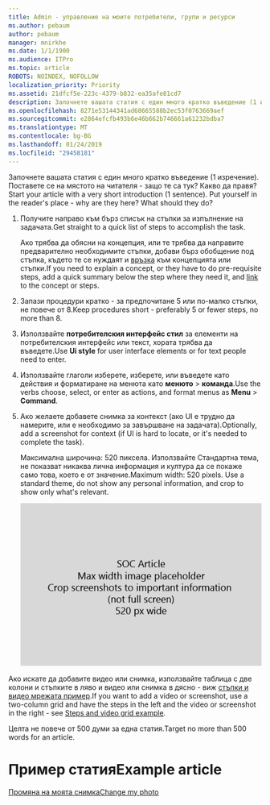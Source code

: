 ```yaml
---
title: Admin - управление на моите потребители, групи и ресурси
ms.author: pebaum
author: pebaum
manager: mnirkhe
ms.date: 1/1/1900
ms.audience: ITPro
ms.topic: article
ROBOTS: NOINDEX, NOFOLLOW
localization_priority: Priority
ms.assetid: 21dfcf5e-223c-4379-b832-ea35afe81cd7
description: Започнете вашата статия с един много кратко въведение (1 изречение). Поставете се на мястото на читателя - защо те са тук? Какво да правя?
ms.openlocfilehash: 8271e53144341ad68665588b2ec53f0763669aef
ms.sourcegitcommit: e2864efcfb493b6e46b662b746661a61232bdba7
ms.translationtype: MT
ms.contentlocale: bg-BG
ms.lasthandoff: 01/24/2019
ms.locfileid: "29458181"
---
```

<span data-ttu-id="f5ea2-p102">Започнете вашата статия с един много кратко въведение (1 изречение). Поставете се на мястото на читателя - защо те са тук? Какво да правя?</span><span class="sxs-lookup"><span data-stu-id="f5ea2-p102">Start your article with a very short introduction (1 sentence). Put yourself in the reader's place - why are they here? What should they do?</span></span> 
  
1. <span data-ttu-id="f5ea2-108">Получите направо към бърз списък на стъпки за изпълнение на задачата.</span><span class="sxs-lookup"><span data-stu-id="f5ea2-108">Get straight to a quick list of steps to accomplish the task.</span></span>
    
    <span data-ttu-id="f5ea2-109">Ако трябва да обясни на концепция, или те трябва да направите предварително необходимите стъпки, добави бърз обобщение под стъпка, където те се нуждаят и [връзка](https://support.office.com/article/f37e7984-cf03-4fde-92d3-82970d7e241b.aspx) към концепцията или стъпки.</span><span class="sxs-lookup"><span data-stu-id="f5ea2-109">If you need to explain a concept, or they have to do pre-requisite steps, add a quick summary below the step where they need it, and [link](https://support.office.com/article/f37e7984-cf03-4fde-92d3-82970d7e241b.aspx) to the concept or steps.</span></span> 
    
2. <span data-ttu-id="f5ea2-110">Запази процедури кратко - за предпочитане 5 или по-малко стъпки, не повече от 8.</span><span class="sxs-lookup"><span data-stu-id="f5ea2-110">Keep procedures short - preferably 5 or fewer steps, no more than 8.</span></span>
    
3. <span data-ttu-id="f5ea2-111">Използвайте **потребителския интерфейс стил** за елементи на потребителския интерфейс или текст, хората трябва да въведете.</span><span class="sxs-lookup"><span data-stu-id="f5ea2-111">Use **Ui style** for user interface elements or for text people need to enter.</span></span> 
    
4. <span data-ttu-id="f5ea2-112">Използвайте глаголи изберете, изберете, или въведете като действия и форматиране на менюта като **менюто** \> **команда**.</span><span class="sxs-lookup"><span data-stu-id="f5ea2-112">Use the verbs choose, select, or enter as actions, and format menus as **Menu** \> **Command**.</span></span>
    
5. <span data-ttu-id="f5ea2-113">Ако желаете добавете снимка за контекст (ако UI е трудно да намерите, или е необходимо за завършване на задачата).</span><span class="sxs-lookup"><span data-stu-id="f5ea2-113">Optionally, add a screenshot for context (if UI is hard to locate, or it's needed to complete the task).</span></span>
    
    <span data-ttu-id="f5ea2-p103">Максимална широчина: 520 пиксела. Използвайте Стандартна тема, не показват никаква лична информация и култура да се покаже само това, което е от значение.</span><span class="sxs-lookup"><span data-stu-id="f5ea2-p103">Maximum width: 520 pixels. Use a standard theme, do not show any personal information, and crop to show only what's relevant.</span></span> 
    
    ![Контейнер - максимална ширина за SOC член изкуство е 520 пиксела](media/7d43d3be-8658-4a5b-aa15-ed62a47a2b24.png)
  
<span data-ttu-id="f5ea2-117">Ако искате да добавите видео или снимка, използвайте таблица с две колони и стъпките в ляво и видео или снимка в дясно - виж [стъпки и видео мрежата пример](https://support.office.com/article/14ce8e82-efa0-47f5-bb84-94f078db3dae.aspx).</span><span class="sxs-lookup"><span data-stu-id="f5ea2-117">If you want to add a video or screenshot, use a two-column grid and have the steps in the left and the video or screenshot in the right - see [Steps and video grid example](https://support.office.com/article/14ce8e82-efa0-47f5-bb84-94f078db3dae.aspx).</span></span> 
  
<span data-ttu-id="f5ea2-118">Целта не повече от 500 думи за една статия.</span><span class="sxs-lookup"><span data-stu-id="f5ea2-118">Target no more than 500 words for an article.</span></span>
  
# <a name="example-article"></a><span data-ttu-id="f5ea2-119">Пример статия</span><span class="sxs-lookup"><span data-stu-id="f5ea2-119">Example article</span></span>

[<span data-ttu-id="f5ea2-120">Промяна на моята снимка</span><span class="sxs-lookup"><span data-stu-id="f5ea2-120">Change my photo</span></span>](https://support.office.com/article/555376e0-1fca-49ba-8434-307a0525c767.aspx)
  

